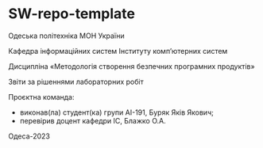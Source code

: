 # SW-repo-template

Одеська політехніка МОН України

Кафедра інформаційних систем Інституту комп’ютерних систем

Дисципліна «Методологія створення безпечних програмних продуктів»

Звіти за рішеннями лабораторних робіт

Проєктна команда:
- виконав(ла) студент(ка) групи АІ-191, Буряк Яків Якович;
- перевірив доцент кафедри ІС, Блажко О.А.

Одеса-2023
